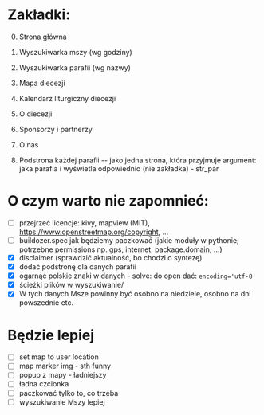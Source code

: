 # Zakładki:
0. Strona główna
1. Wyszukiwarka mszy (wg godziny)
2. Wyszukiwarka parafii (wg nazwy)
3. Mapa diecezji
4. Kalendarz liturgiczny diecezji
5. O diecezji
6. Sponsorzy i partnerzy
7. O nas

8. Podstrona każdej parafii -- jako jedna strona, która przyjmuje argument: jaka parafia i wyświetla odpowiednio (nie zakładka) - str_par

# O czym warto nie zapomnieć:
- [ ] przejrzeć licencje: kivy, mapview (MIT), https://www.openstreetmap.org/copyright, ...
- [ ] buildozer.spec jak będziemy paczkować (jakie moduły w pythonie; potrzebne permissions np. gps, internet; package.domain; ...)
- [X] disclaimer (sprawdzić aktualność, bo chodzi o syntezę)
- [X] dodać podstronę dla danych parafii
- [X] ogarnąć polskie znaki w danych - solve: do open dać: `encoding='utf-8'`
- [X] ścieżki plików w wyszukiwanie/
- [X] W tych danych Msze powinny być osobno na niedziele, osobno na dni powszednie etc.

# Będzie lepiej
- [ ] set map to user location
- [ ] map marker img - sth funny
- [ ] popup z mapy - ładniejszy
- [ ] ładna czcionka
- [ ] paczkować tylko to, co trzeba
- [ ] wyszukiwanie Mszy lepiej 
